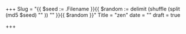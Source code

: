 +++
Slug = "{{ $seed := .Filename }}{{ $random := delimit (shuffle (split (md5 $seed) \"\" )) \"\" }}{{ $random }}"
Title = "zen"
date = ""
draft = true

+++
